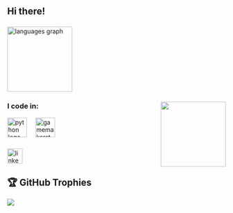 <h2 align="left">Hi there!</h2>

###

<div align="left">
  <img src="https://github-readme-stats.vercel.app/api/top-langs?username=Roxicaro&locale=en&hide_title=false&layout=compact&card_width=320&langs_count=5&theme=dracula&hide_border=false" height="150" alt="languages graph"  />
</div>

###

<img align="right" height="150" src="https://i.imgur.com/IzVGlRY.gif"  />

###
<h3 align="left">I code in:</h3>
<div align="left">
  <img src="https://cdn.jsdelivr.net/gh/devicons/devicon/icons/python/python-original.svg" height="45" alt="python logo"  />
  <img width="12" />
  <img src="https://skillicons.dev/icons?i=gamemakerstudio" height="45" alt="gamemakerstudio logo"  />
</div>

###

<div align="left">
  <a href="https://www.linkedin.com/in/icaroalvespinto/" target="_blank">
    <img src="https://img.shields.io/static/v1?message=LinkedIn&logo=linkedin&label=&color=0077B5&logoColor=white&labelColor=&style=for-the-badge" height="35" alt="linkedin logo"  />
  </a>
</div>

###
## 🏆 GitHub Trophies
![](https://github-profile-trophy.vercel.app/?username=roxicaro&theme=dracula&no-frame=false&no-bg=false&margin-w=4)
